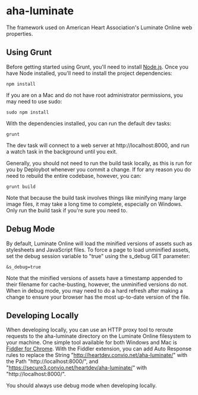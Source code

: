 aha-luminate
============

The framework used on American Heart Association's Luminate Online web properties.

Using Grunt
-----------

Before getting started using Grunt, you'll need to install [Node.js](https://nodejs.org). Once you have Node installed, you'll need to install the project 
dependencies:

```
npm install
```

If you are on a Mac and do not have root administrator permissions, you may need to use sudo:

```
sudo npm install
```

With the dependencies installed, you can run the default dev tasks:

```
grunt
```

The dev task will connect to a web server at http://localhost:8000, and run a watch task in the background until you exit.

Generally, you should not need to run the build task locally, as this is run for you by Deploybot whenever you commit a change. If for any reason you do 
need to rebuild the entire codebase, however, you can:

```
grunt build
```

Note that because the build task involves things like minifying many large image files, it may take a long time to complete, especially on Windows. Only 
run the build task if you're sure you need to.

Debug Mode
----------

By default, Luminate Online will load the minified versions of assets such as stylesheets and JavaScript files. To force a page to load unminified assets, 
set the debug session variable to "true" using the s_debug GET parameter:

```
&s_debug=true
```

Note that the minified versions of assets have a timestamp appended to their filename for cache-busting, however, the unminified versions do not. When in 
debug mode, you may need to do a hard refresh after making a change to ensure your browser has the most up-to-date version of the file.

Developing Locally
------------------

When developing locally, you can use an HTTP proxy tool to reroute requests to the aha-luminate directory on the Luminate Online filesystem to your 
machine. One simple tool available for both Windows and Mac is [Fiddler for Chrome](https://chrome.google.com/webstore/detail/fiddler/hkknfnifmbannmgkdliadghepbneplka?hl=en). With the Fiddler extension, you can add Auto Response rules to replace the String 
"http://heartdev.convio.net/aha-luminate/" with the Path "http://localhost:8000/", and "https://secure3.convio.net/heartdev/aha-luminate/" with 
"http://localhost:8000/".

You should always use debug mode when developing locally.
